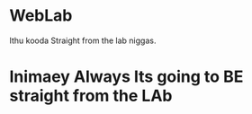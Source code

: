 # WebLab
Ithu kooda Straight from the lab niggas.
# Inimaey Always Its going to BE straight from the LAb

